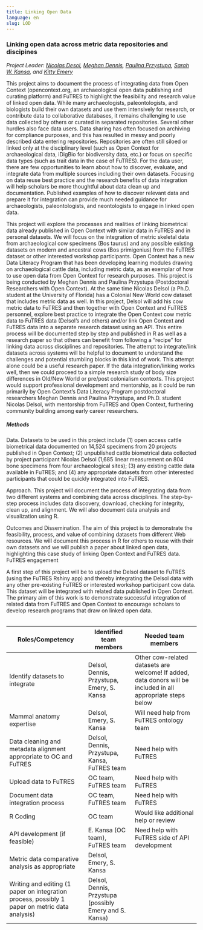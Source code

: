 ```yaml
---
title: Linking Open Data
language: en
slug: LOD
---
```


<h3><b>Linking open data across metric data repositories and discipines</b></h3>
<i>Project Leader: <a href="mailto:ndelsol@ufl.edu">Nicolas Desol</a>, <a href="mailto:lmd@openconetxt.org">Meghan Dennis</a>, <a href="mailto:ciszka@opencontext.org">Paulina Przystupa</a>, <a href="mailto:sarah@opencontext.org">Sarah W. Kansa</a>, and <a href="mailto:kemery@flmnh.ufl.edu">Kitty Emery</a></i>

<br>
<p>
    <p>
    This project aims to document the process of integrating data from Open Context (opencontext.org, an archaeological open data publishing and curating platform) and FuTRES to highlight the feasibility and research value of linked open data. While many archaeologists, paleontologists, and biologists build their own datasets and use them intensively for research, or contribute data to collaborative databases, it remains challenging to use data collected by others or curated in separated repositories. Several other hurdles also face data users. Data sharing has often focused on archiving for compliance purposes, and this has resulted in messy and poorly described data entering repositories. Repositories are often still siloed or linked only at the disciplinary level (such as Open Context for archaeological data, iDigBio for biodiversity data, etc.) or focus on specific data types (such as trait data in the case of FuTRES). For the data user, there are few opportunities to learn about how to discover, evaluate, and integrate data from multiple sources including their own datasets. Focusing on data reuse best practice and the research benefits of data integration will help scholars be more thoughtful about data clean up and documentation. Published examples of how to discover relevant data and prepare it for integration can provide much needed guidance for archaeologists, paleontologists, and neontologists to engage in linked open data. 
<p>
    This project will explore the processes and realities of linking biometrical data already published in Open Context with similar data in FuTRES and in personal datasets. We will focus on the integration of metric skeletal data from archaeological cow specimens (Bos taurus) and any possible existing datasets on modern and ancestral cows (Bos primigenius) from the FuTRES dataset or other interested workshop participants. Open Context has a new Data Literacy Program that has been developing learning modules drawing on archaeological cattle data, including metric data, as an exemplar of how to use open data from Open Context for research purposes. This project is being conducted by Meghan Dennis and Paulina Przystupa (Postdoctoral Researchers with Open Context). At the same time Nicolas Delsol (a Ph.D. student at the University of Florida) has a Colonial New World cow dataset that includes metric data as well. In this project, Delsol will add his cow metric data to FuTRES and then together with Open Context and FuTRES personnel, explore best practice to integrate the Open Context cow metric data to FuTRES data (Delsol’s and others) and/or link Open Context and FuTRES data into a separate research dataset using an API. This entire process will be documented step by step and published in R as well as a research paper so that others can benefit from following a “recipe” for linking data across disciplines and repositories. The attempt to integrate/link datasets across systems will be helpful to document to understand the challenges and potential stumbling blocks in this kind of work. This attempt alone could be a useful research paper. If the data integration/linking works well, then we could proceed to a simple research study of body size differences in Old/New World or pre/post colonialism contexts.     This project would support professional development and mentorship, as it could be run primarily by Open Context’s Data Literacy Program postdoctoral researchers Meghan Dennis and Paulina Przystupa, and Ph.D. student Nicolas Delsol, with mentorship from FuTRES and Open Context, furthering community building among early career researchers. 
<p>
<h5>Methods</h5>
<p>
    Data. Datasets to be used in this project include (1) open access cattle biometrical data documented on 14,524 specimens from 20 projects published in Open Context; (2) unpublished cattle biometrical data collected by project participant Nicolas Delsol (1,685 linear measurement on 804 bone specimens from four archaeological sites); (3) any existing cattle data available in FuTRES; and (4) any appropriate datasets from other interested participants that could be quickly integrated into FuTRES. 
<p>
    Approach. This project will document the process of integrating data from two different systems and combining data across disciplines. The step-by-step process includes data discovery, download, checking for integrity, clean up, and alignment. We will also document data analysis and visualization using R. 
<p>
    Outcomes and Dissemination. The aim of this project is to demonstrate the feasibility, process, and value of combining datasets from different Web resources. We will document this process in R for others to reuse with their own datasets and we will publish a paper about linked open data, highlighting this case study of linking Open Context and FuTRES data. 
FuTRES engagement
<p>
    A first step of this project will be to upload the Delsol dataset to FuTRES (using the FuTRES Rshiny app) and thereby integrating the Delsol data with any other pre-existing FuTRES or interested workshop participant cow data. This dataset will be integrated with related data published in Open Context. The primary aim of this work is to demonstrate successful integration of related data from FuTRES and Open Context to encourage scholars to develop research programs that draw on linked open data. 

<br>   
    <br>
    
Roles/Competency | Identified team members | Needed team members
------ | ------ | ------   
Identify datasets to integrate | Delsol, Dennis, Przystupa, Emery, S. Kansa | Other cow-related datasets are welcome! If added, data donors will be included in all appropriate steps below
Mammal anatomy expertise | Delsol, Emery, S. Kansa | Will need help from FuTRES ontology team
Data cleaning and metadata alignment appropriate to OC and FuTRES | Delsol, Dennis, Przystupa, Kansa, FuTRES team | Need help with FuTRES
Upload data to FuTRES | OC team, FuTRES team | Need help with FuTRES
Document data integration process | OC team, FuTRES team | Need help with FuTRES
R Coding | OC team | Would like additional help or review
API development (if feasible) | E. Kansa (OC team), FuTRES team | Need help with FuTRES side of API development
Metric data comparative analysis as appropriate | Delsol, Emery, S. Kansa |
Writing and editing (1 paper on integration process, possibly 1 paper on metric data analysis) | Delsol, Dennis, Przystupa (possibly Emery and S. Kansa) |
    
